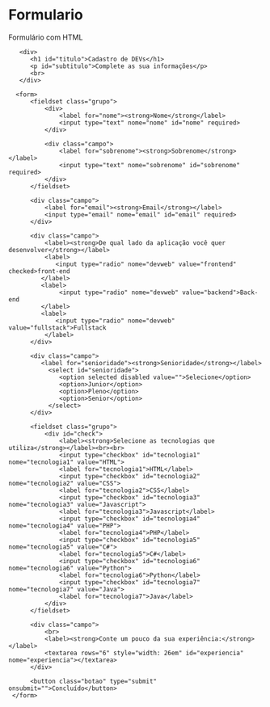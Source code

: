# Formulario
Formulário com HTML


<!DOCTYPE html>
<html lang="en">
  <head>
      <meta charset="UTF-8">
      <meta http-equiv="X-UA-Compatible" content="IE=edge">
      <meta name="viewport" content="width=device-width, initial-scale=1, shrink-to-fit=no">
      <link rel="stylesheet" type="text/css" href="formulario.css" media="screen"> 
      <title>Cadastro</title>
  </head>

 <body>
   
       <div>
          <h1 id="titulo">Cadastro de DEVs</h1>
          <p id="subtitulo">Complete as sua informações</p>
          <br>
       </div>

      <form>
          <fieldset class="grupo">
              <div>
                  <label for="nome"><strong>Nome</strong</label>
                  <input type="text" nome="nome" id="nome" required>
              </div>

              <div class="campo">
                  <label for="sobrenome"><strong>Sobrenome</strong></label>
                  <input type="text" nome="sobrenome" id="sobrenome" required>
              </div>
          </fieldset>

          <div class="campo">
              <label for="email"><strong>Email</strong></label>
              <input type="email" nome="email" id="email" required>
          </div>

          <div class="campo">
              <label><strong>De qual lado da aplicação você quer desenvolver</strong></label>
              <label>
                 <input type="radio" nome="devweb" value="frontend" checked>front-end
             </label>
             <label>
                  <input type="radio" nome="devweb" value="backend">Back-end
             </label>
             <label>
                 <input type="radio" nome="devweb" value="fullstack">Fullstack
              </label>
          </div>

          <div class="campo">
             <label for="senioridade"><strong>Senioridade</strong></label>
               <select id="senioridade">
                  <option selected disabled value="">Selecione</option>
                  <option>Junior</option>
                  <option>Pleno</option>
                  <option>Senior</option>
               </select>
          </div>

          <fieldset class="grupo">
              <div id="check">
                  <label><strong>Selecione as tecnologias que utiliza</strong></label><br><br>
                  <input type="checkbox" id="tecnologia1" nome="tecnologia1" value="HTML">
                  <label for="tecnologia1">HTML</label> 
                  <input type="checkbox" id="tecnologia2" nome="tecnologia2" value="CSS">
                  <label for="tecnologia2">CSS</label>
                  <input type="checkbox" id="tecnologia3" nome="tecnologia3" value="Javascript">
                  <label for="tecnologia3">Javascript</label>
                  <input type="checkbox" id="tecnologia4" nome="tecnologia4" value="PHP">
                  <label for="tecnologia4">PHP</label>
                  <input type="checkbox" id="tecnologia5" nome="tecnologia5" value="C#">
                  <label for="tecnologia5">C#</label>
                  <input type="checkbox" id="tecnologia6" nome="tecnologia6" value="Python">
                  <label for="tecnologia6">Python</label>
                  <input type="checkbox" id="tecnologia7" nome="tecnologia7" value="Java">
                  <label for="tecnologia7">Java</label>
              </div>
          </fieldset>

          <div class="campo">
              <br>
              <label><strong>Conte um pouco da sua experiência:</strong></label>
              <textarea rows="6" style="width: 26em" id="experiencia" nome="experiencia"></textarea>
          </div>
        
          <button class="botao" type="submit" onsubmit="">Concluído</button>
     </form>
  </body>

</html>
